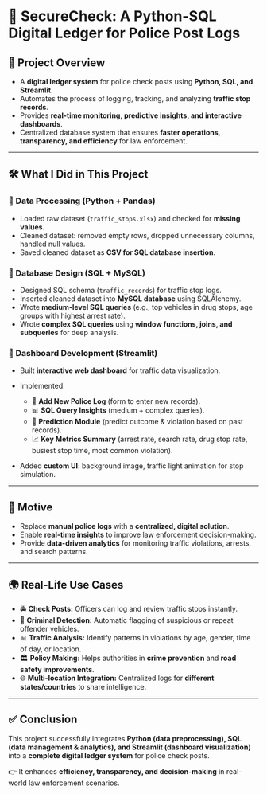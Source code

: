 
# 🚓 SecureCheck: A Python-SQL Digital Ledger for Police Post Logs

## 📌 Project Overview

* A **digital ledger system** for police check posts using **Python, SQL, and Streamlit**.
* Automates the process of logging, tracking, and analyzing **traffic stop records**.
* Provides **real-time monitoring, predictive insights, and interactive dashboards**.
* Centralized database system that ensures **faster operations, transparency, and efficiency** for law enforcement.

---

## 🛠 What I Did in This Project

### 🔹 Data Processing (Python + Pandas)

* Loaded raw dataset (`traffic_stops.xlsx`) and checked for **missing values**.
* Cleaned dataset: removed empty rows, dropped unnecessary columns, handled null values.
* Saved cleaned dataset as **CSV for SQL database insertion**.

### 🔹 Database Design (SQL + MySQL)

* Designed SQL schema (`traffic_records`) for traffic stop logs.
* Inserted cleaned dataset into **MySQL database** using SQLAlchemy.
* Wrote **medium-level SQL queries** (e.g., top vehicles in drug stops, age groups with highest arrest rate).
* Wrote **complex SQL queries** using **window functions, joins, and subqueries** for deep analysis.

### 🔹 Dashboard Development (Streamlit)

* Built **interactive web dashboard** for traffic data visualization.
* Implemented:

  * 🚦 **Add New Police Log** (form to enter new records).
  * 📊 **SQL Query Insights** (medium + complex queries).
  * 🔮 **Prediction Module** (predict outcome & violation based on past records).
  * 📈 **Key Metrics Summary** (arrest rate, search rate, drug stop rate, busiest stop time, most common violation).
* Added **custom UI**: background image, traffic light animation for stop simulation.

---

## 🎯 Motive

* Replace **manual police logs** with a **centralized, digital solution**.
* Enable **real-time insights** to improve law enforcement decision-making.
* Provide **data-driven analytics** for monitoring traffic violations, arrests, and search patterns.

---

## 🌍 Real-Life Use Cases

* 🚔 **Check Posts:** Officers can log and review traffic stops instantly.
* 🔎 **Criminal Detection:** Automatic flagging of suspicious or repeat offender vehicles.
* 📊 **Traffic Analysis:** Identify patterns in violations by age, gender, time of day, or location.
* 🏛 **Policy Making:** Helps authorities in **crime prevention** and **road safety improvements**.
* 🌐 **Multi-location Integration:** Centralized logs for **different states/countries** to share intelligence.

---

## ✅ Conclusion

This project successfully integrates **Python (data preprocessing), SQL (data management & analytics), and Streamlit (dashboard visualization)** into a **complete digital ledger system** for police check posts.

👉 It enhances **efficiency, transparency, and decision-making** in real-world law enforcement scenarios.
